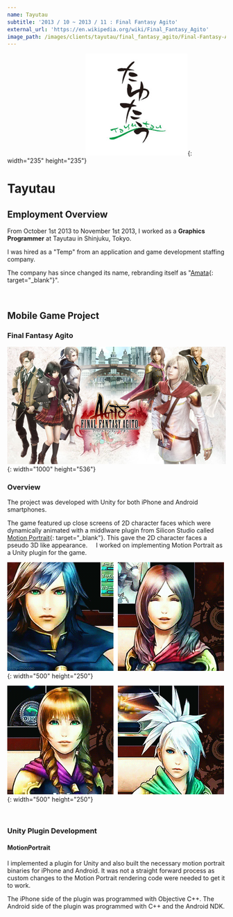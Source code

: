 ```yaml
---
name: Tayutau
subtitle: '2013 / 10 ~ 2013 / 11 : Final Fantasy Agito'
external_url: 'https://en.wikipedia.org/wiki/Final_Fantasy_Agito'
image_path: /images/clients/tayutau/final_fantasy_agito/Final-Fantasy-Agito-Wide.jpg
---
```


&nbsp; &nbsp; &nbsp; &nbsp; &nbsp; &nbsp; &nbsp; &nbsp; &nbsp; &nbsp; &nbsp; &nbsp; &nbsp; &nbsp; &nbsp; &nbsp; &nbsp; &nbsp; &nbsp; &nbsp; &nbsp; &nbsp; &nbsp; ![](/images/clients/tayutau/tayutau_logo.jpg){: width="235" height="235"}

# Tayutau

## Employment Overview

From October 1st 2013 to November 1st 2013, I worked as a **Graphics Programmer** at Tayutau in Shinjuku, Tokyo.

I was hired as a "Temp" from an application and game development staffing company.

The company has since changed its name, rebranding itself as "[Amata](https://amata.co.jp/en/works/game-development){: target="_blank"}".

&nbsp;

## Mobile Game Project

### Final Fantasy Agito

![](/images/clients/tayutau/final_fantasy_agito/Final-Fantasy-Agito-Wide.jpg){: width="1000" height="536"}

### Overview

The project was developed with Unity for both iPhone and Android smartphones.

The game featured up close screens of 2D character faces which were dynamically animated with a middlware plugin from Silicon Studio called &nbsp; &nbsp; [Motion Portrait](https://www.siliconstudio.co.jp/en/products-service/motion-portrait/){: target="_blank"}. This gave the 2D character faces a pseudo 3D like appearance. &nbsp; &nbsp; I worked on implementing Motion Portrait as a Unity plugin for the game.

![](/images/clients/tayutau/final_fantasy_agito/FFA_Motion_Portrait_1.gif){: width="500" height="250"}

![](/images/clients/tayutau/final_fantasy_agito/FFA_Motion_Portrait_3.gif){: width="500" height="250"}

&nbsp;

### Unity Plugin Development

#### MotionPortrait

I implemented a plugin for Unity and also built the necessary motion portrait binaries for iPhone and Android. It was not a straight forward process as custom changes to the Motion Portrait rendering code were needed to get it to work.

The iPhone side of the plugin was programmed with Objective C++. The Android side of the plugin was programmed with C++ and the Android NDK.

&nbsp;